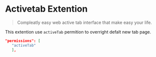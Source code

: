 # Activetab Extention

>Compleatly easy web active tab interface that make easy your life.

This extention use `activeTab` permition to overright defalt new tab page.

```json
"permissions": [
   "activeTab"
   ],
   
```
